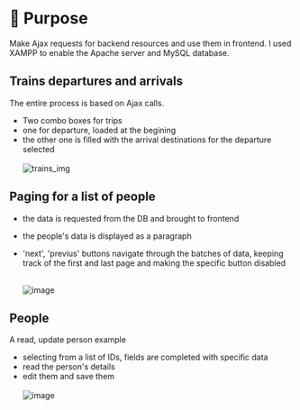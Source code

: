 # 🎯 Purpose
  Make Ajax requests for backend resources and use them in frontend. I used XAMPP to enable the Apache server and MySQL database.
  ## Trains departures and arrivals
   The entire process is based on Ajax calls.
  * Two combo boxes for trips
  * one for departure, loaded at the begining
  * the other one is filled with the arrival destinations for the departure selected<br><br>
![trains_img](https://github.com/Alexandra7a/Web/assets/63046754/190721d1-a4ac-47dd-bdc3-f8b1f4a6f667)

## Paging for a list of people
* the data is requested from the DB and brought to frontend
* the people's data is displayed as a paragraph
* 'next', 'previus' buttons navigate through the batches of data, keeping track of  the first and last page and making the specific button disabled<br><br>

  ![image](https://github.com/Alexandra7a/Web/assets/63046754/9c55489b-0e94-4a77-93ec-b5d3d650ee3f)

## People
A read, update person example
* selecting from a list of IDs, fields are completed with specific data
* read the person's details
* edit them and save them<br><br>
![image](https://github.com/Alexandra7a/Web/assets/63046754/23aa2d12-9094-4b63-b2a0-9c3610f7f86f)


